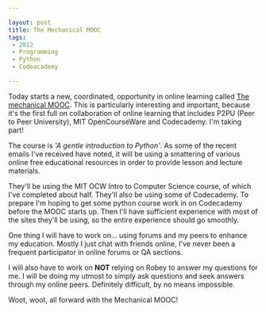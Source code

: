 ```yaml
---

layout: post
title: The Mechanical MOOC
tags: 
 - 2012
 - Programming
 - Python
 - Codeacademy

---
```


Today starts a new, coordinated, opportunity in online learning called [The mechanical MOOC](http://mechanicalmooc.org/). This is particularly interesting and important, because it's the first full on collaboration of online learning that includes P2PU (Peer to Peer University), MIT OpenCourseWare and Codecademy.  I'm taking part!

The course is *'A gentle introduction to Python'*. As some of the recent emails I've received have noted, it will be using a smattering of various online free educational resources in order to provide lesson and lecture materials.

They'll be using the MIT OCW Intro to Computer Science course, of which I've completed about half. They'll also be using some of Codecademy. To prepare I'm hoping to get some python course work in on Codecademy before the MOOC starts up. Then I'll have sufficient experience with most of the sites they'll be using, so the entire experience should go smoothly.

One thing I will have to work on... using forums and my peers to enhance my education. Mostly I just chat with friends online, I've never been a frequent participator in online forums or QA sections.

I will also have to work on **NOT** relying on Robey to answer my questions for me. I will be doing my utmost to simply ask questions and seek answers through my online peers. Definitely difficult, by no means impossible.

Woot, woot, all forward with the Mechanical MOOC!
